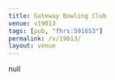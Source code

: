 ```yaml
---
title: Gateway Bowling Club
venue: v19013
tags: [pub, "fhrs:591653"]
permalink: /v/19013/
layout: venue
---
```

null